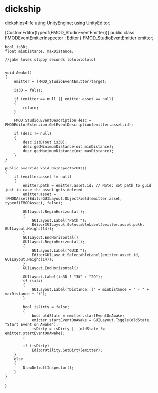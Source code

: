 # dickship
dickships4life
using UnityEngine;
using UnityEditor;

[CustomEditor(typeof(FMOD_StudioEventEmitter))]
public class FMODEventEmitterInspector : Editor
{
    FMOD_StudioEventEmitter emitter;
	
	bool is3D;
	float minDistance, maxDistance;
	
	//jake loves sloppy seconds lolololololol

	
	void Awake()
	{
        emitter = (FMOD_StudioEventEmitter)target;
		
		is3D = false;

        if (emitter == null || emitter.asset == null)
        {
            return;
        }
		
		FMOD.Studio.EventDescription desc = FMODEditorExtension.GetEventDescription(emitter.asset.id);
		
		if (desc != null)
		{
			desc.is3D(out is3D);
			desc.getMinimumDistance(out minDistance);
			desc.getMaximumDistance(out maxDistance);
		}
	}
	
	public override void OnInspectorGUI()
	{	
		if (emitter.asset != null)
		{
			emitter.path = emitter.asset.id; // Note: set path to guid just in case the asset gets deleted
			emitter.asset = (FMODAsset)EditorGUILayout.ObjectField(emitter.asset, typeof(FMODAsset), false);
			
			GUILayout.BeginHorizontal();
			{
				GUILayout.Label("Path:");
				EditorGUILayout.SelectableLabel(emitter.asset.path, GUILayout.Height(14));
			}
			GUILayout.EndHorizontal();	
			GUILayout.BeginHorizontal();	
			{
				GUILayout.Label("GUID:");
				EditorGUILayout.SelectableLabel(emitter.asset.id, GUILayout.Height(14));
			}
			GUILayout.EndHorizontal();
			
			GUILayout.Label(is3D ? "3D" : "2D");
			if (is3D)
			{
				GUILayout.Label("Distance: (" + minDistance + " - " + maxDistance + ")");
			}
			
			bool isDirty = false;
			{
				bool oldState = emitter.startEventOnAwake;
				emitter.startEventOnAwake = GUILayout.Toggle(oldState, "Start Event on Awake");
				isDirty = isDirty || (oldState != emitter.startEventOnAwake);
			}
			
			if (isDirty)
				EditorUtility.SetDirty(emitter);
		}
		else
		{
			DrawDefaultInspector();
		}
	}
}
